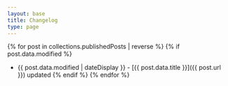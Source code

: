 ```yaml
---
layout: base
title: Changelog
type: page
---
```

{% for post in collections.publishedPosts | reverse %}
{% if post.data.modified %}
- {{ post.data.modified | dateDisplay }} - [{{ post.data.title }}]({{ post.url }}) updated
{% endif %}
{% endfor %}
